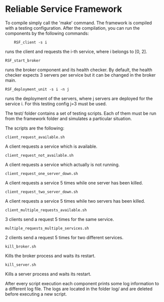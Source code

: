 # Reliable Service Framework

To compile simply call the 'make' command. The framework is compiled with
a testing configuration. After the compilation, you can run the 
components by the following commands:

```
	RSF_client -s i
```
runs the client and requests the i-th service, where i belongs to [0, 2].
```
RSF_start_broker
```
runs the broker component and its health checker. By default, the health 
checker expects 3 servers per service but it can be changed in the broker
main.

```
RSF_deployment_unit -s i -n j
```
runs the deployment of the servers, where j servers are deployed for the
 service i. For this testing config j=3 must be used.

The test/ folder contains a set of testing scripts. Each of them must 
be run from the framework folder and simulates a particular situation.

The scripts are the following:
```
client_request_available.sh
```
A client requests a service which is available.
```
client_request_not_available.sh
```
A client requests a service which actually is not running.
```
client_request_one_server_down.sh
```
A client requests a service 5 times while one server has been killed.
```
client_request_two_server_down.sh
```
A client requests a service 5 times while two servers has been killed.
```
client_multiple_requests_available.sh
```
3 clients send a request 5 times for the same service.
```
multiple_requests_multiple_services.sh
```
2 clients send a request 5 times for two different services.
```
kill_broker.sh
```
Kills the broker process and waits its restart.
```
kill_server.sh
```
Kills a server process and waits its restart.

After every script execution each component prints some log information
to a different log file. The logs are located in the folder log/ and are
deleted before executing a new script.
